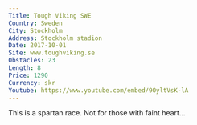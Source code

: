 ```yaml
---
Title: Tough Viking SWE
Country: Sweden
City: Stockholm
Address: Stockholm stadion
Date: 2017-10-01
Site: www.toughviking.se
Obstacles: 23
Length: 8
Price: 1290
Currency: skr
Youtube: https://www.youtube.com/embed/9OyltVsK-lA
---
```


This is a spartan race. Not for those with faint heart...


